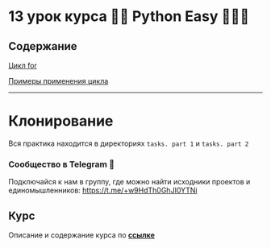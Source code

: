# 13 урок курса 👩‍💻 Python Easy 👨🏻‍💻

## Содержание

[Цикл for](theory/1.0-loop.md)

[Примеры применения цикла](theory/1.1-examples.md)

<hr>

# Клонирование

Вся практика находится в директориях `tasks. part 1` и `tasks. part 2`

### Сообщество в Telegram 👾

Подключайся к нам в группу, где можно найти исходники проектов и единомышленников: https://t.me/+w9HdTh0GhJI0YTNi

## Курс

Описание и содержание курса по **[ссылке](https://github.com/Codynodycom/python-easy-course)**
